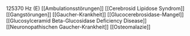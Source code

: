 125370 Hz (E)
[[Ambulationsstörungen]]
[[Cerebrosid Lipidose Syndrom]]
[[Gangstörungen]]
[[Gaucher-Krankheit]]
[[Glucocerebrosidase-Mangel]]
[[Glucosylceramid Beta-Glucosidase Deficiency Disease]]
[[Neuronopathischen Gaucher-Krankheit]]
[[Osteomalazie]]